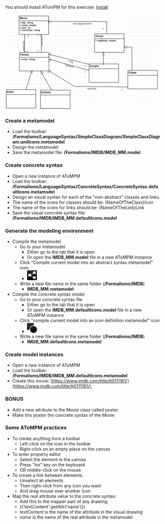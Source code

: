 You should install ATomPM for this exercise: [Install](../AToMPM&#32;Installation.md)

![imdb MM](../images/IMDB-simple-1.png)

### Create a metamodel

*   Load the toolbar: **/Formalisms/__LanguageSyntax__/SimpleClassDiagram/SimpleClassDiagram.umlIcons.metamodel**
*   Design the metamodel
*   Save the metamodel file: **/Formalisms/IMDB/IMDB_MM.model**

### Create concrete syntax

*   Open a new instance of AToMPM
*   Load the toolbar: **/Formalisms/__LanguageSyntax__/ConcreteSyntax/ConcreteSyntax.defaultIcons.metamodel**
*   Design an visual syntax for each of the "non-abstract" classes and links.
*   The name of the icons for classes should be: {NameOfTheClass}Icon
*   The name of the icons for links should be: {NameOfTheLink}Link
*   Save the visual concrete syntax file: **/Formalisms/IMDB/IMDB_MM.defaultIcons.model**

### Generate the modeling environment

*   Compile the metamodel
    *   Go to your metamodel
        *   Either go to the tab that it is open
        *   Or open the **IMDB_MM.model** file in a new AToMPM instance
    *   Click "Compile current model into an abstract syntax metamodel" icon
        *   ![compile MM](../images/compileToASMM.icon.png)
    *   Write a new file name in the same folder (**/Formalisms/IMDB**)
        *   **IMDB_MM.metamodel**
*   Compile the concrete syntax model
    *   Go to your concrete syntax file
        *   Either go to the tab that it is open
        *   Or open the **IMDB_MM.defaultIcons.model** file in a new AToMPM instance
    *   Click "compile current model into an icon definition metamodel" icon
        *   ![compile icon MM](../images/compileToCSMM.icon.png)
    *   Write a new file name in the same folder (**/Formalisms/IMDB**)
        *   **IMDB_MM.defaultIcons.metamodel**

### Create model instances

*   Open a new instance of AToMPM
*   Load the toolbar: **/Formalisms/IMDB/IMDB_MM.defaultIcons.metamodel**
*   Create this movie: [https://www.imdb.com/title/tt0111161/](https://www.imdb.com/title/tt0111161/) 

### BONUS

*   Add a new attribute to the Movie class called poster.
*   Make this poster the concrete syntax of the Movie

### Some AToMPM practices

*   To create anything from a toolbar
    *   Left-click on the icon in the toolbar
    *   Right-click on an empty place on the canvas
*   To enter property editor
    *   Select the element in the canvas
    *   Press "ins" key on the keyboard
    *   OR middle-click on the mouse
*   To create a link between elements.
    *   Unselect all elements
    *   Then right-click from any icon you want
    *   And drag mouse over another icon
*   Map the real attribute value to the concrete syntax:
    *   Add this to the mapper part of any drawing: 
    *   ({'textContent':getAttr('name')})
    *   _textContent_ is the name of the attribute in the visual drawing
    *   _name_ is the name of the real attribute in the metamodel